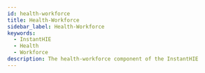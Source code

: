 ```yaml
---
id: health-workforce
title: Health-Workforce
sidebar_label: Health-Workforce
keywords: 
  - InstantHIE
  - Health
  - Workforce
description: The health-workforce component of the InstantHIE
---
```


